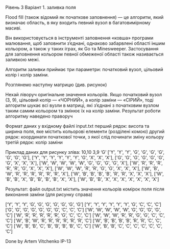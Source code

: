 Рівень 3
Варіант 1. заливка поля

Flood fill (також відомий як початкове заповнення) — це алгоритм, який визначає область, в яку входить певний вузол в багатовимірному масиві.

Він використовується в інструменті заповнення «ковша» програми малювання, щоб заповнити з’єднані, однаково забарвлені області іншим кольором, а також у таких іграх, як Go та Minesweeper.
Застосування для заповнення кольором певної обмеженої області також називається заливкою межі.

Алгоритм заливки приймає три параметри: початковий вузол, цільовий колір і колір заміни.

Розглянемо наступну матрицю (див. рисунок) 

Нехай ліворуч оригінальне значення кольоріів. Якщо початковий вузол (3, 9), цільовий колір — «ЧОРНИЙ», а колір заміни — «СІРИЙ», тоді алгоритм шукає всі вузли в матриці, які з’єднані з початковим вузлом таким самим кольором та змінює їх на колір заміни. Результат роботи алгоритму наведено праворуч



Формат даних у вхідному файлі input.txt
перший рядок: висота та ширина поля, яке містить кольорові елементи (розділені комою)
другий рядок: координати початкової точки, з якої слід починати зміну кольору
третій рядок: колір заміни

Приклад даних для рисунку зліва:
10,10
3,9
‘G’
      ['Y', 'Y', 'Y', 'G', 'G', 'G', 'G', 'G', 'G', 'G'],
            ['Y', 'Y', 'Y', 'Y', 'Y', 'Y', 'G', 'X', 'X', 'X'],
            ['G', 'G', 'G', 'G', 'G', 'G', 'G', 'X', 'X', 'X'],
            ['W', 'W', 'W', 'W', 'W', 'G', 'G', 'G', 'G', 'X'],
            ['W', 'R', 'R', 'R', 'R', 'R', 'G', 'X', 'X', 'X'],
            ['W', 'W', 'W', 'R', 'R', 'G', 'G', 'X', 'X', 'X'],
            ['W', 'B', 'W', 'R', 'R', 'R', 'R', 'R', 'R', 'X'],
            ['W', 'B', 'B', 'B', 'B', 'R', 'R', 'X', 'X', 'X'],
            ['W', 'B', 'B', 'X', 'B', 'B', 'B', 'B', 'X', 'X'],
            ['W', 'B', 'B', 'X', 'X', 'X', 'X', 'X', 'X', 'X']

Результат:
файл output.txt містить значення кольорів комірок поля після виконання заміни (для рисунку справа)

[‘Y’, ‘Y’, ‘Y’, ‘G’, ‘G’, ‘G’, ‘G’, ‘G’, ‘G’, ‘G’]
[‘Y’, ‘Y’, ‘Y’, ‘Y’, ‘Y’, ‘Y’, ‘G’, ‘C’, ‘C’, ‘C’]
[‘G’, ‘G’, ‘G’, ‘G’, ‘G’, ‘G’, ‘G’, ‘C’, ‘C’, ‘C’]
[‘W’, ‘W’, ‘W’, ‘W’, ‘W’, ‘G’, ‘G’, ‘G’, ‘G’, ‘C’]
[‘W’, ‘R’, ‘R’, ‘R’, ‘R’, ‘R’, ‘G’, ‘C’, ‘C’, ‘C’]
[‘W’, ‘W’, ‘W’, ‘R’, ‘R’, ‘G’, ‘G’, ‘C’, ‘C’, ‘C’]
[‘W’, ‘B’, ‘W’, ‘R’, ‘R’, ‘R’, ‘R’, ‘R’, ‘R’, ‘C’]
[‘W’, ‘B’, ‘B’, ‘B’, ‘B’, ‘R’, ‘R’, ‘C’, ‘C’, ‘C’]
[‘W’, ‘B’, ‘B’, ‘C’, ‘B’, ‘B’, ‘B’, ‘B’, ‘C’, ‘C’]
[‘W’, ‘B’, ‘B’, ‘C’, ‘C’, ‘C’, ‘C’, ‘C’, ‘C’, ‘C’]

Done by Artem Vitchenko IP-13 
